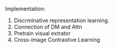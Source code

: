 Implementation:
1. Discrminative representation learning.
2. Connection of DM and Attn
3. Pretrain visual extrator
4. Cross-image Contrastive Learning
